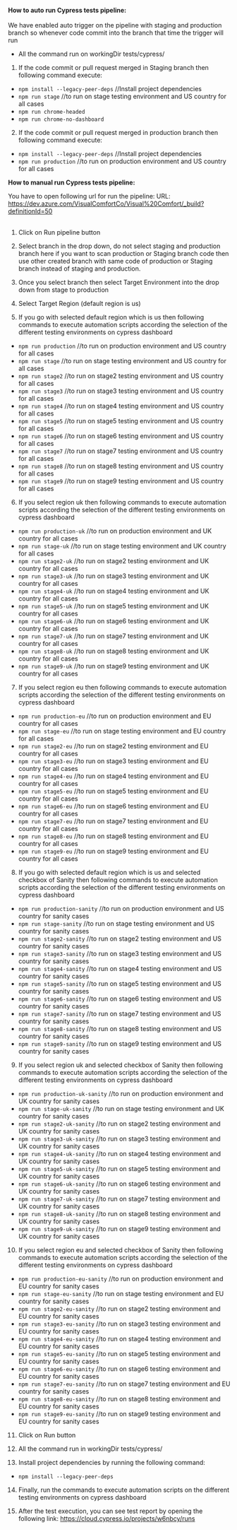 **How to auto run Cypress tests pipeline:**
<br>
<br>
We have enabled auto trigger on the pipeline with staging and production branch so whenever code commit into the branch that time the trigger will run
-  All the command run on workingDir tests/cypress/

1. If the code commit or pull request merged in Staging branch then following command execute:
- `npm install --legacy-peer-deps` //Install project dependencies
- `npm run stage` //to run on stage testing environment and US country for all cases
- `npm run chrome-headed`
- `npm run chrome-no-dashboard`
  
2. If the code commit or pull request merged in production branch then following command execute:
- `npm install --legacy-peer-deps` //Install project dependencies  
- `npm run production` //to run on production environment and US country for all cases
 
**How to manual run Cypress tests pipeline:**

You have to open following url for run the pipeline: 
URL: https://dev.azure.com/VisualComfortCo/Visual%20Comfort/_build?definitionId=50
<br>
<br>

1. Click on Run pipeline button

2. Select branch in the drop down, do not select staging and production branch here if you want to scan production or Staging branch code then use other created branch with same code of production or Staging branch instead of staging and production.

3. Once you select branch then select Target Environment into the drop down from stage to production

4. Select Target Region (default region is us)

5. If you go with selected default region which is us then following commands to execute automation scripts according the selection of the different testing environments on cypress dashboard  
- `npm run production` //to run on production environment and US country for all cases
- `npm run stage` //to run on stage testing environment and US country for all cases
- `npm run stage2` //to run on stage2 testing environment and US country for all cases
- `npm run stage3` //to run on stage3 testing environment and US country for all cases
- `npm run stage4` //to run on stage4 testing environment and US country for all cases
- `npm run stage5` //to run on stage5 testing environment and US country for all cases
- `npm run stage6` //to run on stage6 testing environment and US country for all cases
- `npm run stage7` //to run on stage7 testing environment and US country for all cases
- `npm run stage8` //to run on stage8 testing environment and US country for all cases
- `npm run stage9` //to run on stage9 testing environment and US country for all cases

6. If you select region uk then following commands to execute automation scripts according the selection of the different testing environments on cypress dashboard
- `npm run production-uk` //to run on production environment and UK country for all cases
- `npm run stage-uk` //to run on stage testing environment and UK country for all cases
- `npm run stage2-uk` //to run on stage2 testing environment and UK country for all cases
- `npm run stage3-uk` //to run on stage3 testing environment and UK country for all cases
- `npm run stage4-uk` //to run on stage4 testing environment and UK country for all cases
- `npm run stage5-uk` //to run on stage5 testing environment and UK country for all cases
- `npm run stage6-uk` //to run on stage6 testing environment and UK country for all cases
- `npm run stage7-uk` //to run on stage7 testing environment and UK country for all cases
- `npm run stage8-uk` //to run on stage8 testing environment and UK country for all cases
- `npm run stage9-uk` //to run on stage9 testing environment and UK country for all cases

7. If you select region eu then following commands to execute automation scripts according the selection of the different testing environments on cypress dashboard
- `npm run production-eu` //to run on production environment and EU country for all cases
- `npm run stage-eu` //to run on stage testing environment and EU country for all cases
- `npm run stage2-eu` //to run on stage2 testing environment and EU country for all cases
- `npm run stage3-eu` //to run on stage3 testing environment and EU country for all cases
- `npm run stage4-eu` //to run on stage4 testing environment and EU country for all cases
- `npm run stage5-eu` //to run on stage5 testing environment and EU country for all cases
- `npm run stage6-eu` //to run on stage6 testing environment and EU country for all cases
- `npm run stage7-eu` //to run on stage7 testing environment and EU country for all cases
- `npm run stage8-eu` //to run on stage8 testing environment and EU country for all cases
- `npm run stage9-eu` //to run on stage9 testing environment and EU country for all cases

8. If you go with selected default region which is us and selected checkbox of Sanity then following commands to execute automation scripts according the selection of the different testing environments on cypress dashboard
- `npm run production-sanity` //to run on production environment and US country for sanity cases
- `npm run stage-sanity` //to run on stage testing environment and US country for sanity cases
- `npm run stage2-sanity` //to run on stage2 testing environment and US country for sanity cases
- `npm run stage3-sanity` //to run on stage3 testing environment and US country for sanity cases
- `npm run stage4-sanity` //to run on stage4 testing environment and US country for sanity cases
- `npm run stage5-sanity` //to run on stage5 testing environment and US country for sanity cases
- `npm run stage6-sanity` //to run on stage6 testing environment and US country for sanity cases
- `npm run stage7-sanity` //to run on stage7 testing environment and US country for sanity cases
- `npm run stage8-sanity` //to run on stage8 testing environment and US country for sanity cases
- `npm run stage9-sanity` //to run on stage9 testing environment and US country for sanity cases

9. If you select region uk and selected checkbox of Sanity then following commands to execute automation scripts according the selection of the different testing environments on cypress dashboard
- `npm run production-uk-sanity` //to run on production environment and UK country for sanity cases
- `npm run stage-uk-sanity` //to run on stage testing environment and UK country for sanity cases
- `npm run stage2-uk-sanity` //to run on stage2 testing environment and UK country for sanity cases
- `npm run stage3-uk-sanity` //to run on stage3 testing environment and UK country for sanity cases
- `npm run stage4-uk-sanity` //to run on stage4 testing environment and UK country for sanity cases
- `npm run stage5-uk-sanity` //to run on stage5 testing environment and UK country for sanity cases
- `npm run stage6-uk-sanity` //to run on stage6 testing environment and UK country for sanity cases
- `npm run stage7-uk-sanity` //to run on stage7 testing environment and UK country for sanity cases
- `npm run stage8-uk-sanity` //to run on stage8 testing environment and UK country for sanity cases
- `npm run stage9-uk-sanity` //to run on stage9 testing environment and UK country for sanity cases

10. If you select region eu and selected checkbox of Sanity then following commands to execute automation scripts according the selection of the different testing environments on cypress dashboard
- `npm run production-eu-sanity` //to run on production environment and EU country for sanity cases
- `npm run stage-eu-sanity` //to run on stage testing environment and EU country for sanity cases
- `npm run stage2-eu-sanity` //to run on stage2 testing environment and EU country for sanity cases
- `npm run stage3-eu-sanity` //to run on stage3 testing environment and EU country for sanity cases
- `npm run stage4-eu-sanity` //to run on stage4 testing environment and EU country for sanity cases
- `npm run stage5-eu-sanity` //to run on stage5 testing environment and EU country for sanity cases
- `npm run stage6-eu-sanity` //to run on stage6 testing environment and EU country for sanity cases
- `npm run stage7-eu-sanity` //to run on stage7 testing environment and EU country for sanity cases
- `npm run stage8-eu-sanity` //to run on stage8 testing environment and EU country for sanity cases
- `npm run stage9-eu-sanity` //to run on stage9 testing environment and EU country for sanity cases

11. Click on Run button 
  
12. All the command run in workingDir tests/cypress/

13. Install project dependencies by running the following command:
- `npm install --legacy-peer-deps`

14. Finally, run the commands to execute automation scripts on the different testing environments on cypress dashboard

15. After the test execution, you can see test report by opening the following link:
https://cloud.cypress.io/projects/w6nbcy/runs
